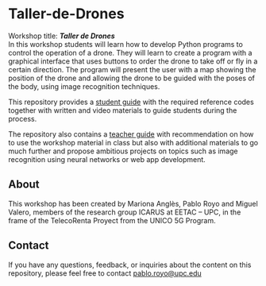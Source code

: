 # Taller-de-Drones
Workshop title: _**Taller de Drones**_   
In this workshop students will learn how to develop Python programs to control the operation of a drone. They will learn to create a program with a graphical interface that uses buttons to order the drone to take off or fly in a certain direction. The program will present the user with a map showing the position of the drone and allowing the drone to be guided with the poses of the body, using image recognition techniques.       
   
This repository provides a [student guide](Student_guide.md) with the required reference codes together with written and video materials to guide students during the process.    
    
The repository also contains a [teacher guide](Teacher_guide.md) with recommendation on how to use the workshop material in class but also with additional materials to go much further and propose ambitious projects on topics such as image recognition using neural networks or web app development.     

## About    
This workshop has been created by Mariona Anglès, Pablo Royo and Miguel Valero, members of the research group ICARUS at EETAC – UPC, in the frame of the TelecoRenta Proyect from the UNICO 5G Program.   
      
## Contact     
If you have any questions, feedback, or inquiries about the content on this repository, please feel free to contact pablo.royo@upc.edu


